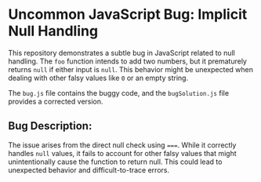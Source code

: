 # Uncommon JavaScript Bug: Implicit Null Handling

This repository demonstrates a subtle bug in JavaScript related to null handling. The `foo` function intends to add two numbers, but it prematurely returns `null` if either input is `null`. This behavior might be unexpected when dealing with other falsy values like `0` or an empty string. 

The `bug.js` file contains the buggy code, and the `bugSolution.js` file provides a corrected version.

## Bug Description:
The issue arises from the direct null check using `===`. While it correctly handles `null` values, it fails to account for other falsy values that might unintentionally cause the function to return null. This could lead to unexpected behavior and difficult-to-trace errors.